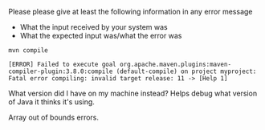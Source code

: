 Please please give at least the following information in any error message

+ What the input received by your system was
+ What the expected input was/what the error was

```
mvn compile

[ERROR] Failed to execute goal org.apache.maven.plugins:maven-compiler-plugin:3.8.0:compile (default-compile) on project myproject: Fatal error compiling: invalid target release: 11 -> [Help 1]
```

What version did I have on my machine instead? Helps debug what version of Java
it thinks it's using.

Array out of bounds errors.
